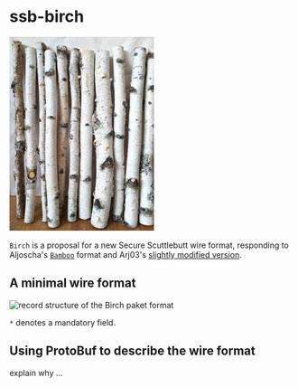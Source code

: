 # ssb-birch

![some birch logs](figs/birch_logs.jpg)

```Birch``` is a proposal for a new Secure Scuttlebutt wire format,
responding to Aljoscha's [```Bamboo```](https://github.com/aljoschameyer/bamboo)
format and Arj03's [slightly modified version](https://github.com/arj03/ssb-new-format/).


## A minimal wire format

![record structure of the Birch paket format](figs/birch_log_entry.png)

```*``` denotes a mandatory field.

## Using ProtoBuf to describe the wire format

explain why ...